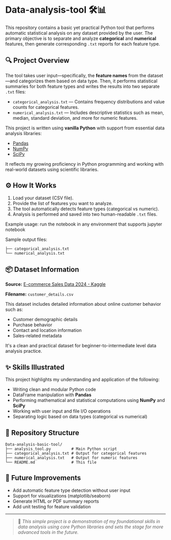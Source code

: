 
# Data-analysis-tool 🛠️📊

This repository contains a basic yet practical Python tool that performs automatic statistical analysis on any dataset provided by the user. The primary objective is to separate and analyze **categorical** and **numerical** features, then generate corresponding `.txt` reports for each feature type.

## 🔍 Project Overview

The tool takes user input—specifically, the **feature names** from the dataset—and categorizes them based on data type. Then, it performs statistical summaries for both feature types and writes the results into two separate `.txt` files:

- `categorical_analysis.txt` — Contains frequency distributions and value counts for categorical features.
- `numerical_analysis.txt` — Includes descriptive statistics such as mean, median, standard deviation, and more for numeric features.

This project is written using **vanilla Python** with support from essential data analysis libraries:
- [Pandas](https://pandas.pydata.org/)
- [NumPy](https://numpy.org/)
- [SciPy](https://scipy.org/)

It reflects my growing proficiency in Python programming and working with real-world datasets using scientific libraries.

## ⚙️ How It Works

1. Load your dataset (CSV file).
2. Provide the list of features you want to analyze.
3. The tool automatically detects feature types (categorical vs numeric).
4. Analysis is performed and saved into two human-readable `.txt` files.

Example usage:
run the notebook in any environment that supports jupyter notebook

Sample output files:
```
├── categorical_analysis.txt
└── numerical_analysis.txt
```

## 📦 Dataset Information

**Source:** [E-commerce Sales Data 2024 - Kaggle](https://www.kaggle.com/datasets/datascientist97/e-commerece-sales-data-2024?select=customer_details.csv)

**Filename:** `customer_details.csv`

This dataset includes detailed information about online customer behavior such as:
- Customer demographic details
- Purchase behavior
- Contact and location information
- Sales-related metadata

It's a clean and practical dataset for beginner-to-intermediate level data analysis practice.

## ✨ Skills Illustrated

This project highlights my understanding and application of the following:
- Writing clean and modular Python code
- DataFrame manipulation with **Pandas**
- Performing mathematical and statistical computations using **NumPy** and **SciPy**
- Working with user input and file I/O operations
- Separating logic based on data types (categorical vs numerical)

## 📁 Repository Structure

```
Data-analysis-basic-tool/
├── analysis_tool.py         # Main Python script
├── categorical_analysis.txt # Output for categorical features
├── numerical_analysis.txt   # Output for numeric features
└── README.md                # This file
```

## 📌 Future Improvements

- Add automatic feature type detection without user input
- Support for visualizations (matplotlib/seaborn)
- Generate HTML or PDF summary reports
- Add unit testing for feature validation

---

> 🧠 *This simple project is a demonstration of my foundational skills in data analysis using core Python libraries and sets the stage for more advanced tools in the future.*
